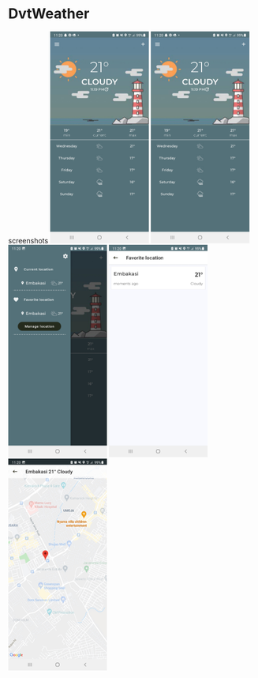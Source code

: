 # DvtWeather
screenshots
<img src="screenshots/home.jpg" width="200">
<img src="screenshots/home.jpg" width="200">
<img src="screenshots/navigation_drawer.jpg" width="200">
<img src="screenshots/favorite.jpg" width="200">
<img src="screenshots/map.jpg" width="200">

